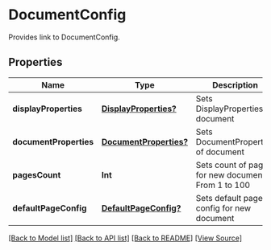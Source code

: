 ﻿# DocumentConfig
Provides link to DocumentConfig.

## Properties
Name | Type | Description | Notes
------------ | ------------- | ------------- | -------------
**displayProperties** | [**DisplayProperties?**](DisplayProperties.md) | Sets DisplayProperties of document | [optional]
**documentProperties** | [**DocumentProperties?**](DocumentProperties.md) | Sets DocumentProperties of document | [optional]
**pagesCount** | **Int** | Sets count of pages for new document. From 1 to 100 | 
**defaultPageConfig** | [**DefaultPageConfig?**](DefaultPageConfig.md) | Sets default page config for new document | [optional]

[[Back to Model list]](../README.md#documentation-for-models) [[Back to API list]](../README.md#documentation-for-api-endpoints) [[Back to README]](../README.md) [[View Source]](../AsposePdfCloud/Models/DocumentConfig.swift)

